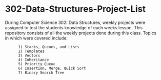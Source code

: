# 302-Data-Structures-Project-List
During Computer Science 302: Data Structures, weekly projects were assigned to test the students knowledge of each weeks lesson.
This repository consists of all the weekly projects done during this class. 
Topics in which were covered include:

          1) Stacks, Queues, and Lists
          2) Templates
          3) Vectors
          4) Inheritance
          5) Priority Queue
          6) Insertion, Merge, Quick Sort
          7) Binary Search Tree
          
